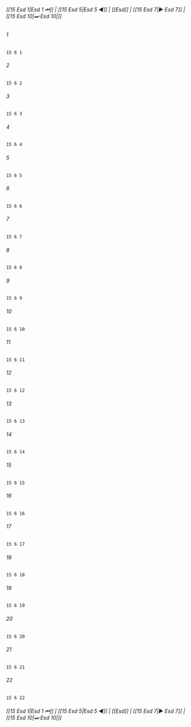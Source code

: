 
###### [[15 Esd 1|Esd 1 ⏮]] | [[15 Esd 5|Esd 5 ◀]] | [[Esd]] | [[15 Esd 7|▶ Esd 7]] | [[15 Esd 10|⏭ Esd 10|]]

###### 1
``` verse
15 6 1 
```
###### 2
``` verse
15 6 2 
```
###### 3
``` verse
15 6 3 
```
###### 4
``` verse
15 6 4 
```
###### 5
``` verse
15 6 5 
```
###### 6
``` verse
15 6 6 
```
###### 7
``` verse
15 6 7 
```
###### 8
``` verse
15 6 8 
```
###### 9
``` verse
15 6 9 
```
###### 10
``` verse
15 6 10 
```
###### 11
``` verse
15 6 11 
```
###### 12
``` verse
15 6 12 
```
###### 13
``` verse
15 6 13 
```
###### 14
``` verse
15 6 14 
```
###### 15
``` verse
15 6 15 
```
###### 16
``` verse
15 6 16 
```
###### 17
``` verse
15 6 17 
```
###### 18
``` verse
15 6 18 
```
###### 19
``` verse
15 6 19 
```
###### 20
``` verse
15 6 20 
```
###### 21
``` verse
15 6 21 
```
###### 22
``` verse
15 6 22 
```

###### [[15 Esd 1|Esd 1 ⏮]] | [[15 Esd 5|Esd 5 ◀]] | [[Esd]] | [[15 Esd 7|▶ Esd 7]] | [[15 Esd 10|⏭ Esd 10|]]

